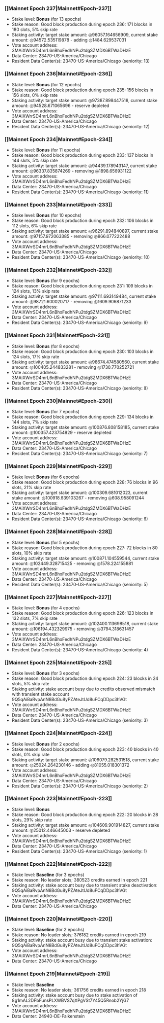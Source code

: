 ### [[Mainnet Epoch 237|Mainnet#Epoch-237]]
* Stake level: **Bonus** (for 13 epochs)
* Stake reason: Good block production during epoch 236: 171 blocks in 180 slots, 5% skip rate
* Staking activity: target stake amount: ◎96057.164656909, current stake amount: ◎94572.535119878 - adding ◎1484.629537031
* Vote account address: 3MAiXWrrSD4mrL6nBhxFedhNPu2tdgSZMDX6BTWaDHzE
* Data Center: 23470-US-America/Chicago
* Resident Data Center(s): 23470-US-America/Chicago (seniority: 13)
### [[Mainnet Epoch 236|Mainnet#Epoch-236]]
* Stake level: **Bonus** (for 12 epochs)
* Stake reason: Good block production during epoch 235: 156 blocks in 156 slots, 0% skip rate
* Staking activity: target stake amount: ◎97387.898447518, current stake amount: ◎94528.671065696 - reserve depleted
* Vote account address: 3MAiXWrrSD4mrL6nBhxFedhNPu2tdgSZMDX6BTWaDHzE
* Data Center: 23470-US-America/Chicago
* Resident Data Center(s): 23470-US-America/Chicago (seniority: 12)
### [[Mainnet Epoch 234|Mainnet#Epoch-234]]
* Stake level: **Bonus** (for 11 epochs)
* Stake reason: Good block production during epoch 233: 137 blocks in 144 slots, 5% skip rate
* Staking activity: target stake amount: ◎94439.178943147, current stake amount: ◎96337.835874269 - removing ◎1898.656931122
* Vote account address: 3MAiXWrrSD4mrL6nBhxFedhNPu2tdgSZMDX6BTWaDHzE
* Data Center: 23470-US-America/Chicago
* Resident Data Center(s): 23470-US-America/Chicago (seniority: 11)
### [[Mainnet Epoch 233|Mainnet#Epoch-233]]
* Stake level: **Bonus** (for 10 epochs)
* Stake reason: Good block production during epoch 232: 106 blocks in 112 slots, 6% skip rate
* Staking activity: target stake amount: ◎96291.894840897, current stake amount: ◎97157.972063385 - removing ◎866.077222488
* Vote account address: 3MAiXWrrSD4mrL6nBhxFedhNPu2tdgSZMDX6BTWaDHzE
* Data Center: 23470-US-America/Chicago
* Resident Data Center(s): 23470-US-America/Chicago (seniority: 10)
### [[Mainnet Epoch 232|Mainnet#Epoch-232]]
* Stake level: **Bonus** (for 9 epochs)
* Stake reason: Good block production during epoch 231: 109 blocks in 124 slots, 13% skip rate
* Staking activity: target stake amount: ◎97111.693149484, current stake amount: ◎98721.600020717 - removing ◎1609.906871233
* Vote account address: 3MAiXWrrSD4mrL6nBhxFedhNPu2tdgSZMDX6BTWaDHzE
* Data Center: 23470-US-America/Chicago
* Resident Data Center(s): 23470-US-America/Chicago (seniority: 9)
### [[Mainnet Epoch 231|Mainnet#Epoch-231]]
* Stake level: **Bonus** (for 8 epochs)
* Stake reason: Good block production during epoch 230: 103 blocks in 124 slots, 17% skip rate
* Staking activity: target stake amount: ◎98674.474580560, current stake amount: ◎100405.244833281 - removing ◎1730.770252721
* Vote account address: 3MAiXWrrSD4mrL6nBhxFedhNPu2tdgSZMDX6BTWaDHzE
* Data Center: 23470-US-America/Chicago
* Resident Data Center(s): 23470-US-America/Chicago (seniority: 8)
### [[Mainnet Epoch 230|Mainnet#Epoch-230]]
* Stake level: **Bonus** (for 7 epochs)
* Stake reason: Good block production during epoch 229: 134 blocks in 144 slots, 7% skip rate
* Staking activity: target stake amount: ◎100876.808158185, current stake amount: ◎100357.423754829 - reserve depleted
* Vote account address: 3MAiXWrrSD4mrL6nBhxFedhNPu2tdgSZMDX6BTWaDHzE
* Data Center: 23470-US-America/Chicago
* Resident Data Center(s): 23470-US-America/Chicago (seniority: 7)
### [[Mainnet Epoch 229|Mainnet#Epoch-229]]
* Stake level: **Bonus** (for 6 epochs)
* Stake reason: Good block production during epoch 228: 76 blocks in 96 slots, 21% skip rate
* Staking activity: target stake amount: ◎100309.681012023, current stake amount: ◎100918.639103267 - removing ◎608.958091244
* Vote account address: 3MAiXWrrSD4mrL6nBhxFedhNPu2tdgSZMDX6BTWaDHzE
* Data Center: 23470-US-America/Chicago
* Resident Data Center(s): 23470-US-America/Chicago (seniority: 6)
### [[Mainnet Epoch 228|Mainnet#Epoch-228]]
* Stake level: **Bonus** (for 5 epochs)
* Stake reason: Good block production during epoch 227: 72 blocks in 80 slots, 10% skip rate
* Staking activity: target stake amount: ◎100871.104559544, current stake amount: ◎102449.328715425 - removing ◎1578.224155881
* Vote account address: 3MAiXWrrSD4mrL6nBhxFedhNPu2tdgSZMDX6BTWaDHzE
* Data Center: 23470-US-America/Chicago
* Resident Data Center(s): 23470-US-America/Chicago (seniority: 5)
### [[Mainnet Epoch 227|Mainnet#Epoch-227]]
* Stake level: **Bonus** (for 4 epochs)
* Stake reason: Good block production during epoch 226: 123 blocks in 132 slots, 7% skip rate
* Staking activity: target stake amount: ◎102400.113698518, current stake amount: ◎106194.432329975 - removing ◎3794.318631457
* Vote account address: 3MAiXWrrSD4mrL6nBhxFedhNPu2tdgSZMDX6BTWaDHzE
* Data Center: 23470-US-America/Chicago
* Resident Data Center(s): 23470-US-America/Chicago (seniority: 4)
### [[Mainnet Epoch 225|Mainnet#Epoch-225]]
* Stake level: **Bonus** (for 3 epochs)
* Stake reason: Good block production during epoch 224: 23 blocks in 24 slots, 5% skip rate
* Staking activity: stake account busy due to credits observed mismatch with transient stake account 9Q5qAiBaRvpAnN8BdGu8yPZAteJtUd8uFCqDDpc3hVGt
* Vote account address: 3MAiXWrrSD4mrL6nBhxFedhNPu2tdgSZMDX6BTWaDHzE
* Data Center: 23470-US-America/Chicago
* Resident Data Center(s): 23470-US-America/Chicago (seniority: 3)
### [[Mainnet Epoch 224|Mainnet#Epoch-224]]
* Stake level: **Bonus** (for 2 epochs)
* Stake reason: Good block production during epoch 223: 40 blocks in 40 slots, 0% skip rate
* Staking activity: target stake amount: ◎106079.282531518, current stake amount: ◎25024.264230146 - adding ◎81055.018301372
* Vote account address: 3MAiXWrrSD4mrL6nBhxFedhNPu2tdgSZMDX6BTWaDHzE
* Data Center: 23470-US-America/Chicago
* Resident Data Center(s): 23470-US-America/Chicago (seniority: 2)
### [[Mainnet Epoch 223|Mainnet#Epoch-223]]
* Stake level: **Bonus**
* Stake reason: Good block production during epoch 222: 20 blocks in 28 slots, 29% skip rate
* Staking activity: target stake amount: ◎104609.901914827, current stake amount: ◎25012.446645003 - reserve depleted
* Vote account address: 3MAiXWrrSD4mrL6nBhxFedhNPu2tdgSZMDX6BTWaDHzE
* Data Center: 23470-US-America/Chicago
* Resident Data Center(s): 23470-US-America/Chicago (seniority: 1)
### [[Mainnet Epoch 222|Mainnet#Epoch-222]]
* Stake level: **Baseline** (for 3 epochs)
* Stake reason: No leader slots; 380523 credits earned in epoch 221
* Staking activity: stake account busy due to transient stake deactivation: 9Q5qAiBaRvpAnN8BdGu8yPZAteJtUd8uFCqDDpc3hVGt
* Vote account address: 3MAiXWrrSD4mrL6nBhxFedhNPu2tdgSZMDX6BTWaDHzE
* Data Center: 23470-US-America/Chicago
### [[Mainnet Epoch 220|Mainnet#Epoch-220]]
* Stake level: **Baseline** (for 2 epochs)
* Stake reason: No leader slots; 376182 credits earned in epoch 219
* Staking activity: stake account busy due to transient stake activation: 9Q5qAiBaRvpAnN8BdGu8yPZAteJtUd8uFCqDDpc3hVGt
* Vote account address: 3MAiXWrrSD4mrL6nBhxFedhNPu2tdgSZMDX6BTWaDHzE
* Data Center: 23470-US-America/Chicago
### [[Mainnet Epoch 219|Mainnet#Epoch-219]]
* Stake level: **Baseline**
* Stake reason: No leader slots; 361756 credits earned in epoch 218
* Staking activity: stake account busy due to stake activation of 8g1mAL2DFbFunsPLXWBVS7qXPgVSt7Y45Q5Rnob2YjG7
* Vote account address: 3MAiXWrrSD4mrL6nBhxFedhNPu2tdgSZMDX6BTWaDHzE
* Data Center: 24940-DE-Falkenstein